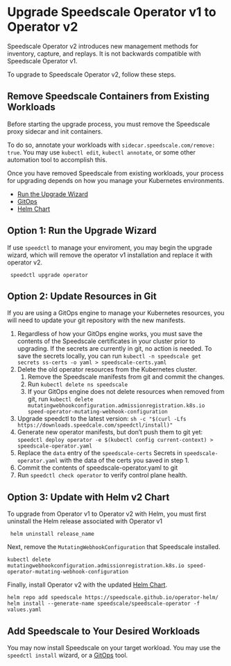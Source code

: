 # Upgrade Speedscale Operator v1 to Operator v2

Speedscale Operator v2 introduces new management methods for inventory, capture, and replays.
It is not backwards compatible with Speedscale Operator v1.

To upgrade to Speedscale Operator v2, follow these steps.

## Remove Speedscale Containers from Existing Workloads

Before starting the upgrade process, you must remove the Speedscale proxy sidecar and init containers.

To do so, annotate your workloads with `sidecar.speedscale.com/remove: true`. You may use `kubectl edit`,
`kubectl annotate`, or some other automation tool to accomplish this.

Once you have removed Speedscale from existing workloads, your process for upgrading depends on
how you manage your Kubernetes environments.

 * [Run the Upgrade Wizard](#option-1-run-the-upgrade-wizard)
 * [GitOps](#option-3-update-with-helm-v2-chart)
 * [Helm Chart](#option-3-update-with-helm-v2-chart)

## Option 1: Run the Upgrade Wizard

If use `speedctl` to manage your enviroment, you may begin the upgrade wizard,
which will remove the operator v1 installation and replace it with operator v2.

```shell
 speedctl upgrade operator
```

## Option 2: Update Resources in Git

If you are using a GitOps engine to manage your Kubernetes resources, you will need to update your git
repository with the new manifests.

1. Regardless of how your GitOps engine works, you must save the contents of the Speedscale certificates in your cluster prior to upgrading. If the secrets are currently in git, no action is needed. To save the secrets locally, you can run `kubectl -n speedscale get secrets ss-certs -o yaml > speedscale-certs.yaml`
2. Delete the old operator resources from the Kubernetes cluster.
    1. Remove the Speedscale manifests from git and commit the changes.
    1. Run `kubectl delete ns speedscale`
    1. If your GitOps engine does not delete resources when removed from git, run `kubectl delete mutatingwebhookconfiguration.admissionregistration.k8s.io speed-operator-mutating-webhook-configuration`
3. Upgrade speedctl to the latest version:  `sh -c "$(curl -Lfs https://downloads.speedcale.com/speedctl/install)"`
4. Generate new operator manifests, but don’t push them to git yet: `speedctl deploy operator -e $(kubectl config current-context) > speedscale-operator.yaml`
5. Replace the `data` entry of the `speedscale-certs` Secrets in `speedscale-operator.yaml` with the data of the certs you saved in step 1.
6. Commit the contents of speedscale-operator.yaml to git
7. Run `speedctl check operator` to verify control plane health.

## Option 3: Update with Helm v2 Chart

To upgrade from Operator v1 to Operator v2 with Helm, you must first uninstall the Helm release associated with Operator v1

```shell
 helm uninstall release_name
```

Next, remove the `MutatingWebhookConfiguration` that Speedscale installed.

```shell
kubectl delete mutatingwebhookconfiguration.admissionregistration.k8s.io speed-operator-mutating-webhook-configuration
```

Finally, install Operator v2 with the updated [Helm Chart](https://github.com/speedscale/operator-helm).

```shell
helm repo add speedscale https://speedscale.github.io/operator-helm/
helm install --generate-name speedscale/speedscale-operator -f values.yaml
```

## Add Speedscale to Your Desired Workloads

You may now install Speedscale on your target workload. You may use the `speedctl install` wizard, or a [GitOps](overview.md/#gitops-install-for-kubernetes-via-manifests) tool.
 
